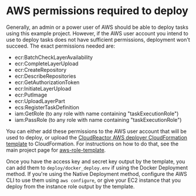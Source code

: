# AWS permissions required to deploy

Generally, an admin or a power user of AWS should be able to deploy
tasks using this example project. However, if the AWS user account
you intend to use to deploy tasks does not have sufficient permissions,
deployment won't succeed. The exact permissions needed are:

* ecr:BatchCheckLayerAvailability
* ecr:CompleteLayerUpload
* ecr:CreateRepository
* ecr:DescribeRepositories
* ecr:GetAuthorizationToken
* ecr:InitiateLayerUpload
* ecr:PutImage
* ecr:UploadLayerPart
* ecs:RegisterTaskDefinition
* iam:GetRole (to any role with name containing "taskExecutionRole")
* iam:PassRole (to any role with name containing "taskExecutionRole")

You can either add these permissions to the AWS user account that 
will be used to deploy, or upload the
[CloudReactor AWS deployer CloudFormation template](https://raw.githubusercontent.com/CloudReactor/aws-role-template/master/cloudreactor-aws-deploy-role-template.json) to CloudFormation.
For instructions on how to do that, see the 
main project page for [aws-role-template](https://github.com/CloudReactor/aws-role-template/).

Once you have the access key and secret key output by the template,
you can add them to `deploy/docker_deploy.env` if using the Docker Deployment 
method. If you're using the Native Deployment method, configure the
AWS CLI to use them using `aws configure`, or give your EC2 instance
that you deploy from the instance role output by the template.
